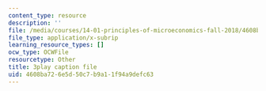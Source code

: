 ```yaml
---
content_type: resource
description: ''
file: /media/courses/14-01-principles-of-microeconomics-fall-2018/4608ba726e5d50c7b9a11f94a9defc63_F0ulAkrfvzo.vtt
file_type: application/x-subrip
learning_resource_types: []
ocw_type: OCWFile
resourcetype: Other
title: 3play caption file
uid: 4608ba72-6e5d-50c7-b9a1-1f94a9defc63
---
```

